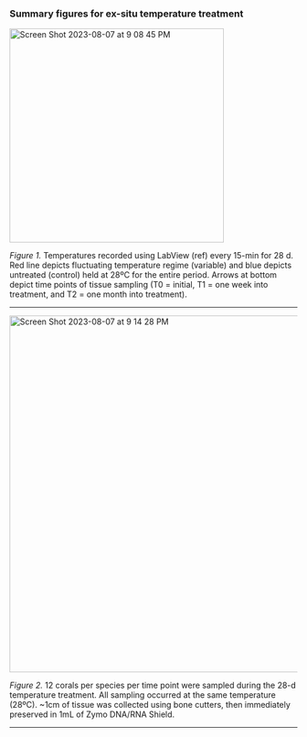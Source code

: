 ### Summary figures for ex-situ temperature treatment

<img width="375" alt="Screen Shot 2023-08-07 at 9 08 45 PM" src="https://github.com/ademerlis/temperaturevariability2023/assets/56000927/998286ae-9b02-4862-96e1-126479438f6b">

*Figure 1.* Temperatures recorded using LabView (ref) every 15-min for 28 d. Red line depicts fluctuating temperature regime (variable) and blue depicts untreated (control) held at 28ºC for the entire period. Arrows at bottom depict time points of tissue sampling (T0 = initial, T1 = one week into treatment, and T2 = one month into treatment). 

_________________

<img width="625" alt="Screen Shot 2023-08-07 at 9 14 28 PM" src="https://github.com/ademerlis/temperaturevariability2023/assets/56000927/c5191154-b2a9-4283-b603-c6657f3814ac">

*Figure 2.* 12 corals per species per time point were sampled during the 28-d temperature treatment. All sampling occurred at the same temperature (28ºC). ~1cm of tissue was collected using bone cutters, then immediately preserved in 1mL of Zymo DNA/RNA Shield.

_________________

